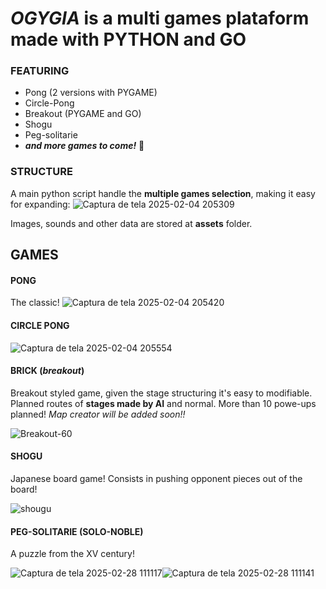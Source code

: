 # *OGYGIA* is a multi games plataform made with PYTHON and GO

### FEATURING

* Pong (2 versions with PYGAME)
* Circle-Pong
* Breakout (PYGAME and GO)
* Shogu
* Peg-solitarie
* **_and more games to come!_** :space_invader:

### STRUCTURE
  A main python script handle the **multiple games selection**, making it easy for expanding:
![Captura de tela 2025-02-04 205309](https://github.com/user-attachments/assets/76a0bcc3-7a48-4869-9620-1c9a6b9af5b5)

  Images, sounds and other data are stored at **assets** folder. 

## **GAMES**
#### PONG
  The  classic!
![Captura de tela 2025-02-04 205420](https://github.com/user-attachments/assets/abcc1631-42ef-44e6-9aa3-44b2e1d42e6c)
#### CIRCLE PONG
![Captura de tela 2025-02-04 205554](https://github.com/user-attachments/assets/fb6ded17-6ce3-4037-ac68-27338bfd2327)
#### BRICK (*breakout*)
  Breakout styled game, given the stage structuring it's easy to modifiable. Planned routes of **stages made by AI** and normal. More than 10 powe-ups planned!
  *Map creator will be added soon!!*
  
![Breakout-60](https://github.com/user-attachments/assets/f9ea8446-4b19-4e56-b29c-dc6d1e2e2d26)
#### SHOGU
  Japanese board game! Consists in pushing opponent pieces out of the board! 
  
![shougu](https://github.com/user-attachments/assets/6984858f-dcee-421a-9ab0-44d7e276b81b)

#### PEG-SOLITARIE (SOLO-NOBLE)
  A puzzle from the XV century! 
  
![Captura de tela 2025-02-28 111117](https://github.com/user-attachments/assets/77469d7c-d7ab-454e-b18f-c2a7eda5f2c8)![Captura de tela 2025-02-28 111141](https://github.com/user-attachments/assets/27ef6465-74ac-4d4c-b195-336d3a64ce0b)
